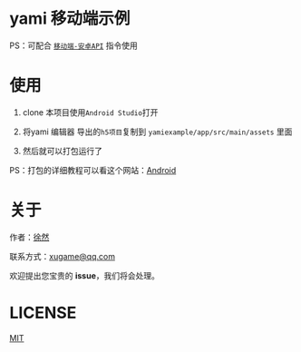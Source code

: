 # yami 移动端示例

PS：可配合 [`移动端-安卓API`](https://github.com/xiaoxustudio/YaMiRPG_Plugin/blob/main/%E7%A7%BB%E5%8A%A8%E7%AB%AF-API.%E6%8C%87%E4%BB%A4.ts) 指令使用

# 使用

1. clone 本项目使用`Android Studio`打开

2. 将yami 编辑器 导出的`h5项目`复制到 `yamiexample/app/src/main/assets` 里面

3. 然后就可以打包运行了

PS：打包的详细教程可以看这个网站：[Android](https://docs.openwebgal.com/publish/android/)

# 关于

作者：[徐然](https://github.com/xiaoxustudio)  

联系方式：[xugame@qq.com](emailto://xugame@qq.com)

欢迎提出您宝贵的 **issue**，我们将会处理。

# LICENSE

[MIT](./LICENSE-MIT)  